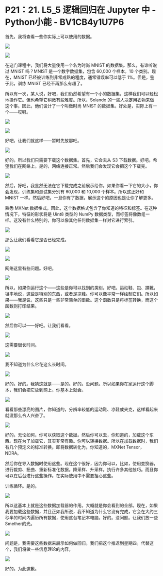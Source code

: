 # P21：21. L5_5 逻辑回归在 Jupyter 中 - Python小能 - BV1CB4y1U7P6

首先，我将查看一些你实际上可以使用的数据。

![](img/99398885a29a308ee8a427b32d87e846_1.png)

![](img/99398885a29a308ee8a427b32d87e846_2.png)

在这门课程中，我们将大量使用一个名为时尚 MNIST 的数据集。那么，有谁听说过 MNIST 吗？MNIST 是一个数字数据集，包含 60,000 个样本，10 个类别。现在，MNIST 已经被训练到非常成熟的程度，通常错误率可以低于 1%。但是，鉴于此，训练 MNIST 已经不再那么有趣了。

所以有一次，某人说，好吧，我们仍然希望有一个小的数据集，这样我们可以轻松地操作它。但也希望它稍微有些难度。所以，Solando 的一些人决定用衣物来做这个事。因此，他们设计了一个叫做时尚 MNIST 的数据集。好处是，实际上有一个——哎呀。

![](img/99398885a29a308ee8a427b32d87e846_4.png)

![](img/99398885a29a308ee8a427b32d87e846_5.png)

好吧，让我们就这样——暂时先放那吧。

![](img/99398885a29a308ee8a427b32d87e846_7.png)

好的。所以我们只需要下载这个数据集。首先，它会去从 S3 下载数据。好吧。希望我们在网络上。是的，网络连接正常。然后我们会发现它会把这个下载完。

![](img/99398885a29a308ee8a427b32d87e846_9.png)

然后，好吧，我显然无法在它下载完成之前展示给你。如果你看一下它的大小，你会发现，训练集和测试集分别有 60,000 和 10,000 个样本。所以这正好和 MNIST 一样。然后好吧，一旦你有了数据，展示这个的原因也是让你了解更多。

熟悉 MXNet 数据格式。因此，这个数据格式包含了你知道的特征和标签。在这种情况下，特征的形状将是 Uint8 类型的 NumPy 数据类型，而标签将像数组一样。这没有什么特别的，你可以像其他任何数据集一样对它进行索引。

![](img/99398885a29a308ee8a427b32d87e846_11.png)

那么让我们看看它是否已经完成。

![](img/99398885a29a308ee8a427b32d87e846_13.png)

![](img/99398885a29a308ee8a427b32d87e846_14.png)

网络这里有些问题。好吧。

![](img/99398885a29a308ee8a427b32d87e846_16.png)

所以，如果你运行这个——这些是你可以找到的类别，好吧。运动鞋、包、踝靴，坦率地说，这些是特别的东西，或者是凉鞋。你可以像平常一样绘制它们。所以如果——我是说，这些只是一些非常简单的函数。这个函数只是将标签转换，而这个函数则打印结果。

![](img/99398885a29a308ee8a427b32d87e846_18.png)

然后你可以——好吧。让我们看看。

![](img/99398885a29a308ee8a427b32d87e846_20.png)

这需要很长时间。

![](img/99398885a29a308ee8a427b32d87e846_22.png)

我不知道为什么它花这么长时间。

![](img/99398885a29a308ee8a427b32d87e846_24.png)

好的。好的。我猜这就是——是的。好的。没问题。所以如果你在家运行这个脚本，我们会把它放到网上。你基本上就会。

![](img/99398885a29a308ee8a427b32d87e846_26.png)

看看那些漂亮的图片，你知道的，分辨率较低的运动鞋、凉鞋或夹克，这样看起来就没那么令人兴奋了。

![](img/99398885a29a308ee8a427b32d87e846_28.png)

好的。无论如何，你可以获取这个数据。然后你可以去，你知道的，加载这个东西。现在为了加载它，其实非常有趣。你可以转换数据。所以在加载数据时，我们有几个预定义的标准转换，即将数据转化为，你知道的，MXNet Tensor，NDRA。

然后你在导入数据时使用这些。现在这个很好，因为你可以，比如，使用变换器，进行裁剪、扭曲、重新标准化数据，降采样、升采样，执行许多其他技巧。而且你可以在后台进行这些操作，在实际使用中不需要担心这些。

训练循环。是的。

![](img/99398885a29a308ee8a427b32d87e846_30.png)

所以这基本上就是这些数据加载器的作用。大概就是你会看到的全部。现在，如果我要加载这些数据，并且正如我所说，我不知道为什么它没有完成，它会在大约三秒半的时间内遍历所有数据，使用这台笔记本电脑。好的。没问题。让我们放一些Smether的光。

![](img/99398885a29a308ee8a427b32d87e846_32.png)

问题是，我需要这些数据来展示如何做回归。我们把这个推迟到星期四。代替这个，我们将做一些信息理论的内容。

![](img/99398885a29a308ee8a427b32d87e846_34.png)

好的。为此道歉。
